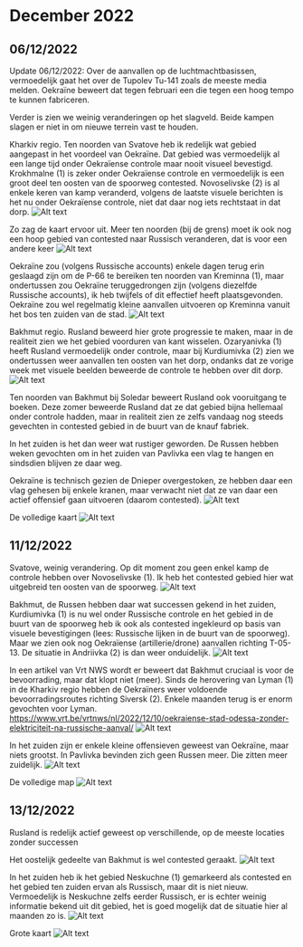 # December 2022

## 06/12/2022

Update 06/12/2022: Over de aanvallen op de luchtmachtbasissen, vermoedelijk gaat het over de Tupolev Tu-141 zoals de meeste media melden. Oekraïne beweert dat tegen februari een die tegen een hoog tempo te kunnen fabriceren.

Verder is zien we weinig veranderingen op het slagveld. Beide kampen slagen er niet in om nieuwe terrein vast te houden.

Kharkiv regio. Ten noorden van Svatove heb ik redelijk wat gebied aangepast in het voordeel van Oekraïne. Dat gebied was vermoedelijk al een lange tijd onder Oekraïense controle maar nooit visueel bevestigd. Krokhmalne (1) is zeker onder Oekraïense controle en vermoedelijk is een groot deel ten oosten van de spoorweg contested. Novoselivske (2) is al enkele keren van kamp veranderd, volgens de laatste visuele berichten is het nu onder Oekraïense controle, niet dat daar nog iets rechtstaat in dat dorp.
![Alt text](2022-12-Media/20221206a.png)

Zo zag de kaart ervoor uit. Meer ten noorden (bij de grens) moet ik ook nog een hoop gebied van contested naar Russisch veranderen, dat is voor een andere keer
![Alt text](2022-12-Media/20221206b.png)

Oekraïne zou (volgens Russische accounts) enkele dagen terug erin geslaagd zijn om de P-66 te bereiken ten noorden van Kreminna (1), maar ondertussen zou Oekraïne teruggedrongen zijn (volgens diezelfde Russische accounts), ik heb twijfels of dit effectief heeft plaatsgevonden. Oekraïne zou wel regelmatig kleine aanvallen uitvoeren op Kreminna vanuit het bos ten zuiden van de stad.
![Alt text](2022-12-Media/20221206c.png)

Bakhmut regio. Rusland beweerd hier grote progressie te maken, maar in de realiteit zien we het gebied voorduren van kant wisselen. Ozaryanivka (1) heeft Rusland vermoedelijk onder controle, maar bij Kurdiumivka (2) zien we ondertussen weer aanvallen ten oosten van het dorp, ondanks dat ze vorige week met visuele beelden beweerde de controle te hebben over dit dorp.
![Alt text](2022-12-Media/20221206d.png)

Ten noorden van Bakhmut bij Soledar beweert Rusland ook vooruitgang te boeken. Deze zomer beweerde Rusland dat ze dat gebied bijna hellemaal onder controle hadden, maar in realiteit zien ze zelfs vandaag nog steeds gevechten in contested gebied in de buurt van de knauf fabriek.

In het zuiden is het dan weer wat rustiger geworden. De Russen hebben weken gevochten om in het zuiden van Pavlivka een vlag te hangen en sindsdien blijven ze daar weg.

Oekraïne is technisch gezien de Dnieper overgestoken, ze hebben daar een vlag gehesen bij enkele kranen, maar verwacht niet dat ze van daar een actief offensief gaan uitvoeren (daarom contested).
![Alt text](2022-12-Media/20221206e.png)

De volledige kaart
![Alt text](2022-12-Media/20221206f.png)

## 11/12/2022

Svatove, weinig verandering. Op dit moment zou geen enkel kamp de controle hebben over Novoselivske (1). Ik heb het contested gebied hier wat uitgebreid ten oosten van de spoorweg.
![Alt text](2022-12-Media/20221211a.png)

Bakhmut, de Russen hebben daar wat successen gekend in het zuiden, Kurdiumivka (1) is nu wel onder Russische controle en het gebied in de buurt van de spoorweg heb ik ook als contested ingekleurd op basis van visuele bevestigingen (lees: Russische lijken in de buurt van de spoorweg). Maar we zien ook nog Oekraïense (artillerie/drone) aanvallen richting T-05-13. De situatie in Andriivka (2) is dan weer onduidelijk.
![Alt text](2022-12-Media/20221211b.png)

In een artikel van Vrt NWS wordt er beweert dat Bakhmut cruciaal is voor de bevoorrading, maar dat klopt niet (meer). Sinds de herovering van Lyman (1) in de Kharkiv regio hebben de Oekraïners weer voldoende bevoorradingsroutes richting Siversk (2). Enkele maanden terug is er enorm gevochten voor Lyman. <https://www.vrt.be/vrtnws/nl/2022/12/10/oekraiense-stad-odessa-zonder-elektriciteit-na-russische-aanval/>
![Alt text](2022-12-Media/20221211c.png)

In het zuiden zijn er enkele kleine offensieven geweest van Oekraïne, maar niets grootst. In Pavlivka bevinden zich geen Russen meer. Die zitten meer zuidelijk.
![Alt text](2022-12-Media/20221211d.png)

De volledige map
![Alt text](2022-12-Media/20221211e.png)

## 13/12/2022

Rusland is redelijk actief geweest op verschillende, op de meeste locaties zonder successen

Het oostelijk gedeelte van Bakhmut is wel contested geraakt.
![Alt text](2022-12-Media/20221213a.png)

In het zuiden heb ik het gebied Neskuchne (1) gemarkeerd als contested en het gebied ten zuiden ervan als Russisch, maar dit is niet nieuw. Vermoedelijk is Neskuchne zelfs eerder Russisch, er is echter weinig informatie bekend uit dit gebied, het is goed mogelijk dat de situatie hier al maanden zo is.
![Alt text](2022-12-Media/20221213b.png)

Grote kaart
![Alt text](2022-12-Media/20221213c.png)